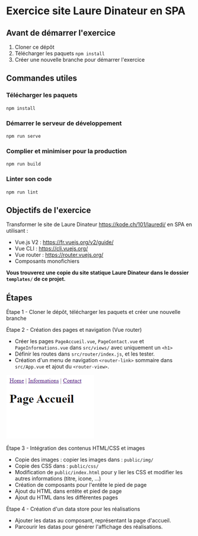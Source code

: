 # Exercice site Laure Dinateur en SPA

## Avant de démarrer l'exercice

1. Cloner ce dépôt
1. Télécharger les paquets `npm install`
1. Créer une nouvelle branche pour démarrer l'exercice

## Commandes utiles
### Télécharger les paquets
```
npm install
```

### Démarrer le serveur de développement
```
npm run serve
```

### Complier et minimiser pour la production
```
npm run build
```

### Linter son code
```
npm run lint
```

## Objectifs de l'exercice

Transformer le site de Laure Dinateur https://kode.ch/101/lauredi/ en SPA en utilisant :
* Vue.js V2 : https://fr.vuejs.org/v2/guide/
* Vue CLI : https://cli.vuejs.org/
* Vue router : https://router.vuejs.org/
* Composants monofichiers

**Vous trouverez une copie du site statique Laure Dinateur
dans le dossier `templates/` de ce projet.**

## Étapes

Étape 1 - Cloner le dépôt, télécharger les paquets et créer une nouvelle branche

Étape 2 - Création des pages et navigation (Vue router)
* Créer les pages `PageAccueil.vue`, `PageContact.vue` et `PageInformations.vue`
  dans `src/views/` avec uniquement un `<h1>`
* Définir les routes dans `src/router/index.js`, et les tester.
* Création d'un menu de navigation `<router-link>` sommaire
  dans `src/App.vue` et ajout du `<router-view>`.

![alt text](_supports/etape-2.png "Exemple de solution étape 2")

Étape 3 - Intégration des contenus HTML/CSS et images
* Copie des images : copier les images dans : `public/img/`
* Copie des CSS dans : `public/css/`
* Modification de `public/index.html`
  pour y lier les CSS et modifier les autres informations (titre, icone, ...)
* Création de composants pour l'entête le pied de page
* Ajout du HTML dans entête et pied de page
* Ajout du HTML dans les différentes pages

Étape 4 - Création d'un data store pour les réalisations
* Ajouter les datas au composant, représentant la page d'accueil.
* Parcourir les datas pour générer l'affichage des réalisations.


